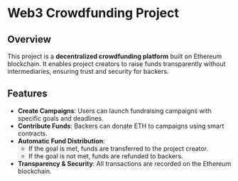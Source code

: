 # Web3 Crowdfunding Project

## Overview
This project is a **decentralized crowdfunding platform** built on Ethereum blockchain. It enables project creators to raise funds transparently without intermediaries, ensuring trust and security for backers.

## Features
- **Create Campaigns**: Users can launch fundraising campaigns with specific goals and deadlines.
- **Contribute Funds**: Backers can donate ETH to campaigns using smart contracts.
- **Automatic Fund Distribution**:
  - If the goal is met, funds are transferred to the project creator.
  - If the goal is not met, funds are refunded to backers.
- **Transparency & Security**: All transactions are recorded on the Ethereum blockchain.
